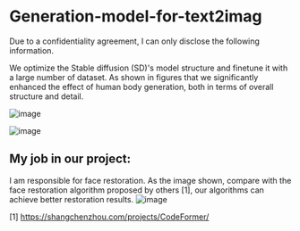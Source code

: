 # Generation-model-for-text2imag

 Due to a confidentiality agreement, I can only disclose the following information.
 
 
We optimize the Stable diffusion (SD)'s model structure and finetune it with a large number of dataset.
As shown in figures that we significantly enhanced the effect of human body generation, both in terms of overall structure and detail.

![image](https://github.com/wenyihan4396/Generation-model-for-text2imag/blob/main/before.png)


![image](https://github.com/wenyihan4396/Generation-model-for-text2imag/blob/main/after.png)





## My job in our project:
I am responsible for face restoration.
As the image shown, compare with the face restoration algorithm proposed by others [1], our algorithms can achieve better restoration results. 
![image](https://github.com/wenyihan4396/Generation-model-for-text2imag/blob/main/my_face_restore.png)

[1] https://shangchenzhou.com/projects/CodeFormer/
